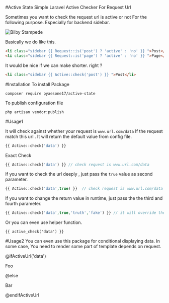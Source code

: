 #Active State
Simple Laravel Active Checker For Request Url

Sometimes you want to check the request url is active or not For the following purpose.
Especially for backend sidebar.

![Bilby Stampede](http://s22.postimg.org/acwm89mf5/Selection_011.png)

Basically we do like this.

```html
<li class="sidebar {{ Request::is('post') ? 'active' : 'no' }} ">Post</li>
<li class="sidebar {{ Request::is('page') ? 'active' : 'no' }} ">Page</li>
```
It would be nice if we can make shorter. right ?
```html
<li class="sidebar {{ Active::check('post') }} ">Post</li>
```

#Installation
To install Package
```
composer require pyaesone17/active-state
```

To publish configuration file
```
php artisan vendor:publish
```

#Usage1

It will check against  whether your request is `www.url.com/data`
If the request match this url . It will return the default value from config file.
```php
{{ Active::check('data') }} 
```
Exact Check
```php
{{ Active::check('data') }} // check request is www.url.com/data
```

If you want to check the url deeply , just pass the `true` value as second parameter.
```php
{{ Active::check('data',true) }}  // check request is www.url.com/data || www.url.com/data/*
```

If you want to change the return value in runtime, just pass the the third and fourth parameter.
```php
{{ Active::check('data',true,'truth','fake') }} // it will override the value from config file.
```
Or you can even use helper function.
```
{{ active_check('data') }}
```

#Usage2
You can even use this package for conditional displaying data.
In some case, You need to render some part of template depends on request.

@ifActiveUrl('data')
	<p>Foo</p>
@else
	<p>Bar</p>
@endIfActiveUrl


